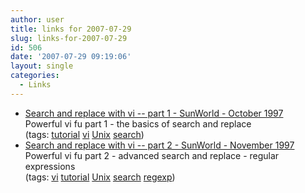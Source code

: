 ```yaml
---
author: user
title: links for 2007-07-29
slug: links-for-2007-07-29
id: 506
date: '2007-07-29 09:19:06'
layout: single
categories:
  - Links
---
```


*   [Search and replace with vi -- part 1 - SunWorld - October 1997](http://sunsite.uakom.sk/sunworldonline/swol-10-1997/swol-10-unix101.html)  
    Powerful vi fu part 1 - the basics of search and replace  
    (tags: [tutorial](http://del.icio.us/superpat/tutorial) [vi](http://del.icio.us/superpat/vi) [Unix](http://del.icio.us/superpat/Unix) [search](http://del.icio.us/superpat/search))  
*   [Search and replace with vi -- part 2 - SunWorld - November 1997](http://sunsite.uakom.sk/sunworldonline/swol-11-1997/swol-11-unix101.html)  
    Powerful vi fu part 2 - advanced search and replace - regular expressions  
    (tags: [vi](http://del.icio.us/superpat/vi) [tutorial](http://del.icio.us/superpat/tutorial) [Unix](http://del.icio.us/superpat/Unix) [search](http://del.icio.us/superpat/search) [regexp](http://del.icio.us/superpat/regexp))  
